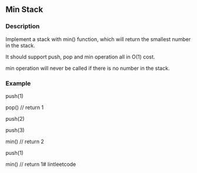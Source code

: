 ## Min Stack

### Description

Implement a stack with min() function, which will return the smallest number in the stack.

It should support push, pop and min operation all in O(1) cost.

min operation will never be called if there is no number in the stack.

### Example

push(1)

pop()   // return 1

push(2)

push(3)

min()   // return 2

push(1)

min()   // return 1# lintleetcode

